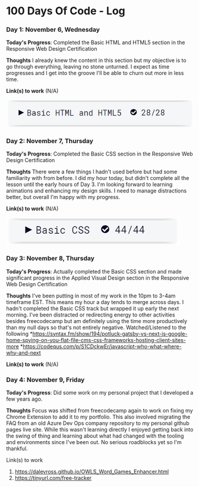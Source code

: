 # 100 Days Of Code - Log


### Day 1: November 6, Wednesday

**Today's Progress**: Completed the Basic HTML and HTML5 section in the Responsive Web Design Certification

**Thoughts** I already knew the content in this section but my objective is to go through everything, leaving no stone unturned. I expect as time progresses and I get into the groove I'll be able to churn out more in less time.

**Link(s) to work** (N/A)

![html-html5-complete](img/html-success.png)


### Day 2: November 7, Thursday

**Today's Progress**: Completed the Basic CSS section in the Responsive Web Design Certification

**Thoughts** There were a few things I hadn't used before but had some familiarity with from before. I did my hour today, but didn't complete all the lesson until the early hours of Day 3. I'm looking forward to learning animations and enhancing my design skills. I need to manage distractions better, but overall I'm happy with my progress.

**Link(s) to work** (N/A)

![css-complete](img/css-success.png)


### Day 3: November 8, Thursday

**Today's Progress**: Actually completed the Basic CSS section and made significant progress in the Applied Visual Design section in the Responsive Web Design Certification

**Thoughts** I've been putting in most of my work in the 10pm to 3-4am timeframe EST. This means my hour a day tends to merge across days. I hadn't completed the Basic CSS track but wrapped it up early the next morning. I've been distracted or redirecting energy to other activities besides freecodecamp but am definitely using the time more productively than my null days so that's not entirely negative.
Watched/Listened to the following 
*https://syntax.fm/show/194/potluck-gatsby-vs-next-is-google-home-spying-on-you-flat-file-cms-css-frameworks-hosting-client-sites-more
*https://codequs.com/p/S1CDckwEr/javascript-who-what-where-why-and-next


**Link(s) to work** (N/A)


### Day 4: November 9, Friday

**Today's Progress**: Did some work on my personal project that I developed a few years ago.

**Thoughts** Focus was shifted from freecodecamp again to work on fixing my Chrome Extension to add it to my portfolio. This also involved migrating the FAQ from an old Azure Dev Ops company repository to my personal github pages live site. While this wasn't learning directly I enjoyed getting back into the swing of thing and learning about what had changed with the tooling and environments since I've been out. No serious roadblocks yet so I'm thankful.

Link(s) to work
1. https://dalevross.github.io/OWLS_Word_Games_Enhancer.html
2. https://tinyurl.com/free-tracker









